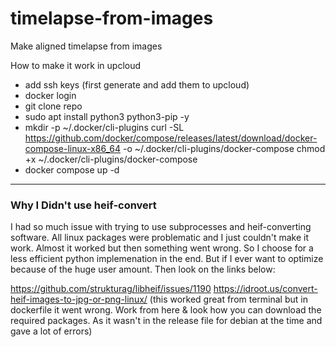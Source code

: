 # timelapse-from-images
Make aligned timelapse from images


How to make it work in upcloud

- add ssh keys (first generate and add them to upcloud)
- docker login
- git clone repo
- sudo apt install python3 python3-pip -y
- mkdir -p ~/.docker/cli-plugins
curl -SL https://github.com/docker/compose/releases/latest/download/docker-compose-linux-x86_64 -o ~/.docker/cli-plugins/docker-compose
chmod +x ~/.docker/cli-plugins/docker-compose
- docker compose up -d



---

### Why I Didn't use heif-convert

I had so much issue with trying to use subprocesses and heif-converting software. All linux packages were problematic and I just couldn't make it work. Almost it worked but then something went wrong. So I choose for a less efficient python implemenation in the end. But if I ever want to optimize because of the huge user amount. Then look on the links below:

https://github.com/strukturag/libheif/issues/1190
https://idroot.us/convert-heif-images-to-jpg-or-png-linux/ (this worked great from terminal but in dockerfile it went wrong. Work from here & look how you can download the required packages. As it wasn't in the release file for debian at the time and gave a lot of errors)